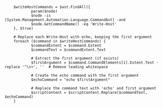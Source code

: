         $writeHostCommands = $ast.FindAll({
                param($node)
                $node -is [System.Management.Automation.Language.CommandAst] -and
                $node.GetCommandName() -eq 'Write-Host'
        }, $true)

        # Replace each Write-Host with echo, keeping the first argument
        foreach ($command in $writeHostCommands) {
                $commandExtent = $command.Extent
                $commandText = $commandExtent.Text

                # Extract the first argument (if exists)
                $firstArgument = $command.CommandElements[1].Extent.Text -replace '^\s+', ''  # Remove leading whitespace

                # Create the echo command with the first argument
                $echoCommand = "echo $firstArgument"

                # Replace the command text with 'echo' and first argument
                $scriptContent = $scriptContent.Replace($commandText, $echoCommand)
        }
